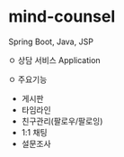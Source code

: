 # mind-counsel
Spring Boot, Java, JSP

ㅇ 상담 서비스 Application

ㅇ 주요기능
  - 게시판 
  - 타임라인
  - 친구관리(팔로우/팔로잉)
  - 1:1 채팅 
  - 설문조사 
